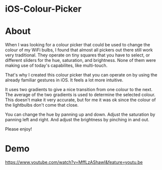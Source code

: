 # iOS-Colour-Picker

About
=
When I was looking for a colour picker that could be used to change the colour of my WiFi bulbs, I found that almost all 
pickers out there still work very traditional. They operate on tiny squares that you have to select, or different sliders for the hue, saturation, and brightness.
None of them were making use of today's capabilites, like multi-touch. 

That's why I created this colour picker that you can operate on by 
using the already familiar gestures in iOS. It feels a lot more intuitive.

It uses two gradients to give a nice transition from one colour to the next. The average of the two gradients is used to determine the selected colour. 
This doesn't make it very accurate, but for me it was ok since the colour of the lightbulbs don't come that close. 

You can change the hue by panning up and down. Adjust the saturation by panning left and right. And adjust the brightness
by pinching in and out. 

Please enjoy!

Demo
=
https://www.youtube.com/watch?v=MffLzAShawI&feature=youtu.be
